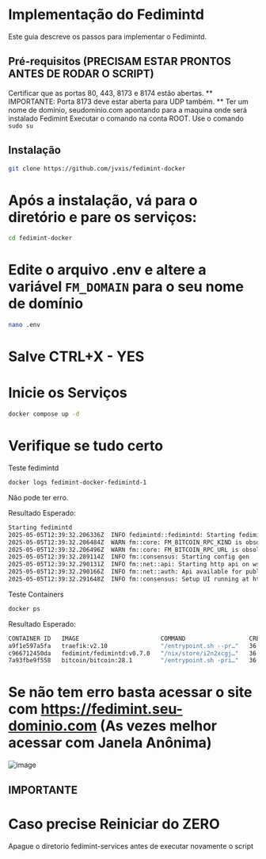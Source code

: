 # Implementação do Fedimintd

Este guia descreve os passos para implementar o Fedimintd.

## Pré-requisitos (PRECISAM ESTAR PRONTOS ANTES DE RODAR O SCRIPT)
Certificar que as portas 80, 443, 8173 e 8174 estão abertas. ** IMPORTANTE: Porta 8173 deve estar aberta para UDP também. **
Ter um nome de dominio, seudominio.com apontando para a maquina onde será instalado Fedimint
Executar o comando na conta ROOT. Use o comando `sudo su`


## Instalação
```bash
git clone https://github.com/jvxis/fedimint-docker
```
# Após a instalação, vá para o diretório e pare os serviços:
```bash
cd fedimint-docker
```
# Edite o arquivo .env e altere a variável `FM_DOMAIN` para o seu nome de domínio
```bash
nano .env
```
# Salve CTRL+X - YES
# Inicie os Serviços
```bash
docker compose up -d
```
# Verifique se tudo certo
Teste fedimintd
```bash
docker logs fedimint-docker-fedimintd-1
```
Não pode ter erro.

Resultado Esperado:
```bash
Starting fedimintd
2025-05-05T12:39:32.206336Z  INFO fedimintd::fedimintd: Starting fedimintd (version: 0.7.0 version_hash: b983d25d4c3cce1751c54e3ad0230fc507e3aeec)
2025-05-05T12:39:32.206484Z  WARN fm::core: FM_BITCOIN_RPC_KIND is obsolete, use FM_DEFAULT_BITCOIN_RPC_KIND instead
2025-05-05T12:39:32.206496Z  WARN fm::core: FM_BITCOIN_RPC_URL is obsolete, use FM_DEFAULT_BITCOIN_RPC_URL instead
2025-05-05T12:39:32.289114Z  INFO fm::consensus: Starting config gen
2025-05-05T12:39:32.290131Z  INFO fm::net::api: Starting http api on ws://172.20.0.11:8174
2025-05-05T12:39:32.290166Z  INFO fm::net::auth: Api available for public access
2025-05-05T12:39:32.291648Z  INFO fm::consensus: Setup UI running at http://172.20.0.11:8175 🚀
```
Teste Containers
```bash
docker ps
```
Resultado Esperado:
```bash
CONTAINER ID   IMAGE                       COMMAND                  CREATED          STATUS          PORTS                                                                                          NAMES
a9f1e597a5fa   traefik:v2.10               "/entrypoint.sh --pr…"   36 minutes ago   Up 36 minutes   80/tcp, 0.0.0.0:443->443/tcp                                                                   traefik
c966712450da   fedimint/fedimintd:v0.7.0   "/nix/store/i2n2xcgj…"   36 minutes ago   Up 36 minutes   0.0.0.0:8173->8173/tcp, 0.0.0.0:8173-8174->8173-8174/udp, 8174/tcp, 127.0.0.1:8175->8175/tcp   fedimint-docker-fedimintd-1
7a93fbe9f558   bitcoin/bitcoin:28.1        "/entrypoint.sh -pri…"   36 minutes ago   Up 36 minutes   8332/tcp, 18332-18333/tcp, 18443-18444/tcp, 38332-38333/tcp, 0.0.0.0:8333->8333/tcp            bitcoin
```

# Se não tem erro basta acessar o site com https://fedimint.seu-dominio.com (As vezes melhor acessar com Janela Anônima)
![image](https://github.com/user-attachments/assets/225cb7a5-2aa1-46ed-a580-58c1f83fa3f4)


## IMPORTANTE

# Caso precise Reiniciar do ZERO
Apague o diretorio fedimint-services antes de executar novamente o script
